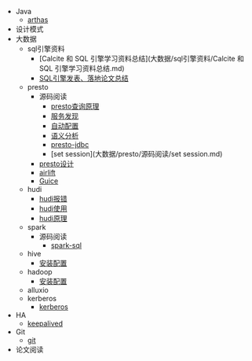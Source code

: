- Java
  - [arthas](java/arthas.md)
- 设计模式
- 大数据
  - sql引擎资料
    - [Calcite 和 SQL 引擎学习资料总结](大数据/sql引擎资料/Calcite 和 SQL 引擎学习资料总结.md)
    - [SQL引擎发表、落地论文总结](大数据/sql引擎资料/SQL引擎发表、落地论文总结.md)
  - presto
    - 源码阅读
      - [presto查询原理](大数据/presto/源码阅读/presto查询原理.md)
      - [服务发现](大数据/presto/源码阅读/discovery.md)
      - [自动配置](大数据/presto/源码阅读/自动配置.md)
      - [语义分析](大数据/presto/源码阅读/语义分析.md)
      - [presto-jdbc](大数据/presto/源码阅读/presto-jdbc.md)
      - [set session](大数据/presto/源码阅读/set session.md)
    - [presto设计](大数据/presto/presto设计.md)
    - [airlift](大数据/presto/airlift.md)
    - [Guice](大数据/presto/Guice.md)
  - hudi
    - [hudi报错](大数据/hudi/hudi报错.md)
    - [hudi使用](大数据/hudi/hudi使用.md)
    - [hudi原理](大数据/hudi/hudi原理.md)
  - spark
    - 源码阅读
      - [spark-sql](大数据/spark/源码阅读/spark-sql.md)
  - hive
    - [安装配置](大数据/hive/安装配置.md)
  - hadoop
    - [安装配置](大数据/hadoop/安装配置.md)
  - alluxio
  - kerberos
    - [kerberos](大数据/kerberos/Kerberos.md)
- HA
  - [keepalived](HA/keepalived.md)
- Git
  - [git](Git/git.md)
- 论文阅读







